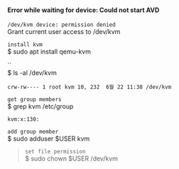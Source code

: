 

#### Error while waiting for device: Could not start AVD
`/dev/kvm device: permission denied`  
Grant current user access to /dev/kvm  

`install kvm`  
$ sudo apt install qemu-kvm  

``  
$ ls -al /dev/kvm  
```
crw-rw---- 1 root kvm 10, 232  6월 22 11:38 /dev/kvm
```

`get group members`  
$ grep kvm /etc/group  
```
kvm:x:130:
```

`add group member`  
$ sudo adduser $USER kvm

>`set file permission`  
>$ sudo chown $USER /dev/kvm  
